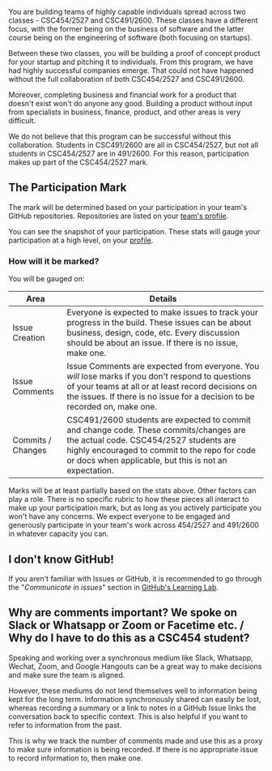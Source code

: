 You are building teams of highly capable individuals spread across two classes - CSC454/2527 and CSC491/2600. These classes have a different focus, with the former being on the business of software and the latter course being on the engineering of software (both focusing on startups).

Between these two classes, you will be building a proof of concept product for your startup and pitching it to individuals. From this program, we have had highly successful companies emerge. That could not have happened without the full collaboration of both CSC454/2527 and CSC491/2600.

Moreover, completing business and financial work for a product that doesn't exist won't do anyone any good. Building a product without input from specialists in business, finance, product, and other areas is very difficult.

We do not believe that this program can be successful without this collaboration. Students in CSC491/2600 are all in CSC454/2527, but not all students in CSC454/2527 are in 491/2600. For this reason, participation makes up part of the CSC454/2527 mark.

## The Participation Mark

The mark will be determined based on your participation in your team's GitHub repositories. Repositories are listed on your [team's profile](/my_team).

You can see the snapshot of your participation. These stats will gauge your participation at a high level, on your [profile](/profile).

### How will it be marked?

You will be gauged on:

| Area | Details |
|---|---|
| Issue Creation | Everyone is expected to make issues to track your progress in the build. These issues can be about business, design, code, etc. Every discussion should be about an issue. If there is no issue, make one. |
| Issue Comments | Issue Comments are expected from everyone. You _will_ lose marks if you don't respond to questions of your teams at all or at least record decisions on the issues. If there is no issue for a decision to be recorded on, make one. |
| Commits / Changes | CSC491/2600 students are expected to commit and change code. These commits/changes are the actual code. CSC454/2527 students are highly encouraged to commit to the repo for code or docs when applicable, but this is not an expectation. |

Marks will be at least partially based on the stats above. Other factors can play a role. There is no specific rubric to how these pieces all interact to make up your participation mark, but as long as you actively participate you won't have any concerns. We expect everyone to be engaged and generously participate in your team's work across 454/2527 and 491/2600 in whatever capacity you can.

## I don't know GitHub!

If you aren't familiar with Issues or GitHub, it is recommended to go through the "_Communicate in issues_" section in [GitHub's Learning Lab](https://lab.github.com/githubtraining/introduction-to-github).


## Why are comments important? We spoke on Slack or Whatsapp or Zoom or Facetime etc. / Why do I have to do this as a CSC454 student?

Speaking and working over a synchronous medium like Slack, Whatsapp, Wechat, Zoom, and Google Hangouts can be a great way to make decisions and make sure the team is aligned.

However, these mediums do not lend themselves well to information being kept for the long term. Information synchronously shared can easily be lost, whereas recording a summary or a link to notes in a GitHub Issue links the conversation back to specific context. This is also helpful if you want to refer to information from the past.

This is why we track the number of comments made and use this as a proxy to make sure information is being recorded. If there is no appropriate issue to record information to, then make one.


